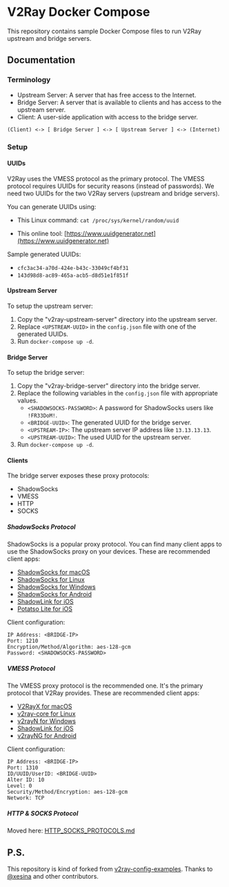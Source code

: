 # V2Ray Docker Compose

This repository contains sample Docker Compose files to run V2Ray upstream and bridge servers.

## Documentation

### Terminology

* Upstream Server: A server that has free access to the Internet.
* Bridge Server: A server that is available to clients and has access to the upstream server.
* Client: A user-side application with access to the bridge server.

```
(Client) <-> [ Bridge Server ] <-> [ Upstream Server ] <-> (Internet)
```

### Setup

#### UUIDs

V2Ray uses the VMESS protocol as the primary protocol.
The VMESS protocol requires UUIDs for security reasons (instead of passwords).
We need two UUIDs for the two V2Ray servers (upstream and bridge servers).

You can generate UUIDs using:

* This Linux command: ```cat /proc/sys/kernel/random/uuid```

* This online tool: [https://www.uuidgenerator.net](https://www.uuidgenerator.net)

Sample generated UUIDs:
* `cfc3ac34-a70d-424e-b43c-33049cf4bf31`
* `143d98d8-ac89-465a-acb5-d8d51e1f851f`

#### Upstream Server

To setup the upstream server:
1. Copy the "v2ray-upstream-server" directory into the upstream server.
2. Replace `<UPSTREAM-UUID>` in the `config.json` file with one of the generated UUIDs.
3. Run `docker-compose up -d`.

#### Bridge Server

To setup the bridge server:
1. Copy the "v2ray-bridge-server" directory into the bridge server.
2. Replace the following variables in the `config.json` file with appropriate values.
    * `<SHADOWSOCKS-PASSWORD>`: A password for ShadowSocks users like `!FR33DoM!`.
    * `<BRIDGE-UUID>`: The generated UUID for the bridge server.
    * `<UPSTREAM-IP>`: The upstream server IP address like `13.13.13.13`.
    * `<UPSTREAM-UUID>`: The used UUID for the upstream server.
3. Run `docker-compose up -d`. 

#### Clients

The bridge server exposes these proxy protocols:
* ShadowSocks
* VMESS
* HTTP
* SOCKS

##### ShadowSocks Protocol

ShadowSocks is a popular proxy protocol.
You can find many client apps to use the ShadowSocks proxy on your devices.
These are recommended client apps:
* [ShadowSocks for macOS](https://github.com/shadowsocks/ShadowsocksX-NG/releases)
* [ShadowSocks for Linux](https://github.com/shadowsocks/shadowsocks-libev)
* [ShadowSocks for Windows](https://github.com/shadowsocks/shadowsocks-windows/releases)
* [ShadowSocks for Android](https://github.com/shadowsocks/shadowsocks-android/releases)
* [ShadowLink for iOS](https://apps.apple.com/us/app/shadowlink-shadowsocks-vpn/id1439686518)
* [Potatso Lite for iOS](https://apps.apple.com/us/app/potatso-lite/id1239860606)

Client configuration:
```
IP Address: <BRIDGE-IP>
Port: 1210
Encryption/Method/Algorithm: aes-128-gcm
Password: <SHADOWSOCKS-PASSWORD>
```

##### VMESS Protocol

The VMESS proxy protocol is the recommended one.
It's the primary protocol that V2Ray provides.
These are recommended client apps:
* [V2RayX for macOS](https://github.com/Cenmrev/V2RayX/releases)
* [v2ray-core for Linux](https://github.com/v2ray/v2ray-core)
* [v2rayN for Windows](https://github.com/2dust/v2rayN/releases)
* [ShadowLink for iOS](https://apps.apple.com/us/app/shadowlink-shadowsocks-vpn/id1439686518)
* [v2rayNG for Android](https://github.com/2dust/v2rayNG)

Client configuration:
```
IP Address: <BRIDGE-IP>
Port: 1310
ID/UUID/UserID: <BRIDGE-UUID>
Alter ID: 10
Level: 0
Security/Method/Encryption: aes-128-gcm
Network: TCP
```

##### HTTP & SOCKS Protocol

Moved here: [HTTP_SOCKS_PROTOCOLS.md](HTTP_SOCKS_PROTOCOLS.md)

## P.S.

This repository is kind of forked from [v2ray-config-examples](https://github.com/xesina/v2ray-config-examples).
Thanks to [@xesina](https://github.com/xesina) and other contributors.

